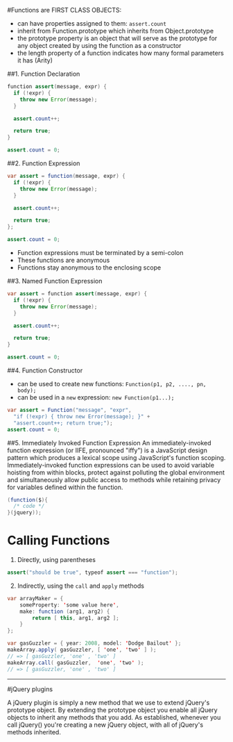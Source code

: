 #Functions are FIRST CLASS OBJECTS:
* can have properties assigned to them: ```assert.count```
* inherit from Function.prototype which inherits from Object.prototype
* the prototype property is an object that will serve as the prototype
 for any object created by using the function as a constructor
 * the length property of a function indicates how many formal parameters
 it has (Arity)

##1. Function Declaration
```java
function assert(message, expr) {
  if (!expr) {
    throw new Error(message);
  }

  assert.count++;

  return true;
}

assert.count = 0;
```

##2. Function Expression
```java
var assert = function(message, expr) {
  if (!expr) {
    throw new Error(message);
  }

  assert.count++;

  return true;
};

assert.count = 0;
```
* Function expressions must be terminated by a semi-colon
* These functions are anonymous
* Functions stay anonymous to the enclosing scope

##3. Named Function Expression
```java
var assert = function assert(message, expr) {
  if (!expr) {
    throw new Error(message);
  }

  assert.count++;

  return true;
}

assert.count = 0;
```

##4. Function Constructor
* can be used to create new functions: `Function(p1, p2, ...., pn, body);`
* can be used in a `new` expression: `new Function(p1...);`
```java
var assert = Function("message", "expr",
  "if (!expr) { throw new Error(message); }" +
  "assert.count++; return true;");
assert.count = 0;
```

##5. Immediately Invoked Function Expression
An immediately-invoked function expression (or IIFE, pronounced "iffy") is a JavaScript design pattern which produces a lexical scope using JavaScript's function scoping. Immediately-invoked function expressions can be used to avoid variable hoisting from within blocks, protect against polluting the global environment and simultaneously allow public access to methods while retaining privacy for variables defined within the function.
```java
(function($){
  /* code */
}(jquery));
```


# Calling Functions
1. Directly, using parentheses
```java
assert("should be true", typeof assert === "function");
```
2. Indirectly, using the `call` and `apply` methods
```java
var arrayMaker = {
    someProperty: 'some value here',
    make: function (arg1, arg2) {
        return [ this, arg1, arg2 ];
    }
};

var gasGuzzler = { year: 2008, model: 'Dodge Bailout' };
makeArray.apply( gasGuzzler, [ 'one', 'two' ] );
// => [ gasGuzzler, 'one' , 'two' ]
makeArray.call( gasGuzzler,  'one', 'two' );
// => [ gasGuzzler, 'one' , 'two' ]
```

------------------------
#jQuery plugins

A jQuery plugin is simply a new method that we use to extend jQuery's
 prototype object. By extending the prototype object you enable all
 jQuery objects to inherit any methods that you add. As established,
 whenever you call jQuery() you're creating a new jQuery object, with
 all of jQuery's methods inherited.
